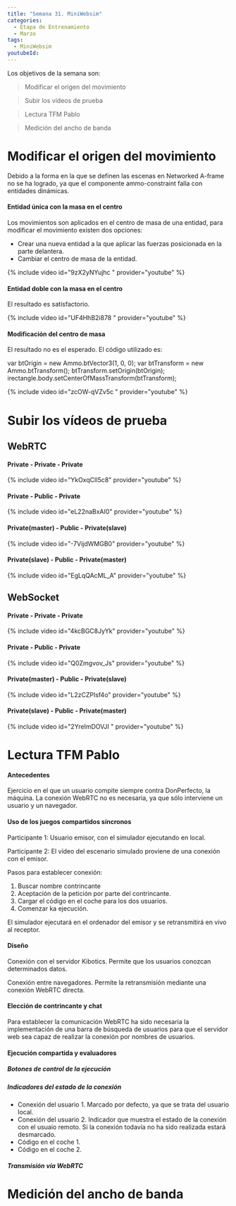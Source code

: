 ```yaml
---
title: "Semana 31. MiniWebsim"
categories:
  - Etapa de Entrenamiento
  - Marzo
tags:
  - MiniWebsim
youtubeId: 
---
```


Los objetivos de la semana son:

> Modificar el origen del movimiento

> Subir los vídeos de prueba

> Lectura TFM Pablo

> Medición del ancho de banda

# Modificar el origen del movimiento 

Debido a la forma en la que se definen las escenas en Networked A-frame no se ha logrado, ya que el componente ammo-constraint falla con entidades dinámicas.

#### Entidad única con la masa en el centro

Los movimientos son aplicados en el centro de masa de una entidad, para modificar el movimiento existen dos opciones:

* Crear una nueva entidad a la que aplicar las fuerzas posicionada en la parte delantera. 
* Cambiar el centro de masa de la entidad. 

{% include video id="9zX2yNYujhc " provider="youtube" %}

#### Entidad doble con la masa en el centro

El resultado es satisfactorio. 

{% include video id="UF4HhB2i878 " provider="youtube" %}

#### Modificación del centro de masa

El resultado no es el esperado. El código utilizado es:

var btOrigin = new Ammo.btVector3(1, 0, 0);
var btTransform = new Ammo.btTransform();
btTransform.setOrigin(btOrigin);
irectangle.body.setCenterOfMassTransform(btTransform);

{% include video id="zcOW-qVZv5c  " provider="youtube" %}

 
# Subir los vídeos de prueba

## WebRTC

#### Private - Private - Private
{% include video id="YkOxqClI5c8" provider="youtube" %}

#### Private - Public - Private
{% include video id="eL22naBxAI0" provider="youtube" %}

#### Private(master) - Public - Private(slave)
{% include video id="-7VijdWMGB0" provider="youtube" %}

#### Private(slave) - Public - Private(master)
{% include video id="EgLqQAcML_A" provider="youtube" %}

## WebSocket

#### Private - Private - Private
{% include video id="4kcBGC8JyYk" provider="youtube" %}

#### Private - Public - Private
{% include video id="Q0Zmgvov_Js" provider="youtube" %}

#### Private(master) - Public - Private(slave)
{% include video id="L2zCZPIsf4o" provider="youtube" %}

#### Private(slave) - Public - Private(master)
{% include video id="2YreImDOVJI " provider="youtube" %}

# Lectura TFM Pablo

#### Antecedentes

Ejercicio en el que un usuario compite siempre contra DonPerfecto, la máquina. La conexión WebRTC no es necesaria, ya que sólo interviene un usuario y un navegador.

#### Uso de los juegos compartidos síncronos 

Participante 1: Usuario emisor, con el simulador ejecutando en local.

Participante 2: El vídeo del escenario simulado proviene de una conexión con el emisor. 

Pasos para establecer conexión:

1. Buscar nombre contrincante 
2. Aceptación de la petición por parte del contrincante. 
3. Cargar el código en el coche para los dos usuarios.
4. Comenzar ka ejecución.

El simulador ejecutará en el ordenador del emisor y se retransmitirá en vivo al receptor. 

#### Diseño

Conexión con el servidor Kibotics. Permite que los usuarios conozcan determinados datos.

Conexión entre navegadores. Permite la retransmisión mediante una conexión WebRTC directa.

#### Elección de contrincante y chat

Para establecer la comunicación WebRTC ha sido necesaria la implementación de una barra de búsqueda de usuarios para que el servidor web sea capaz de realizar la conexión por nombres de usuarios.

#### Ejecución compartida y evaluadores 

##### Botones de control de la ejecución

##### Indicadores del estado de la conexión

* Conexión del usuario 1. Marcado por defecto, ya que se trata del usuario local.
* Conexión del usuario 2. Indicador que muestra el estado de la conexión con el usuaio remoto. Si la conexión todavía no ha sido realizada estará desmarcado.
* Código en el coche 1.
* Código en el coche 2. 

##### Transmisión vía WebRTC



# Medición del ancho de banda 



